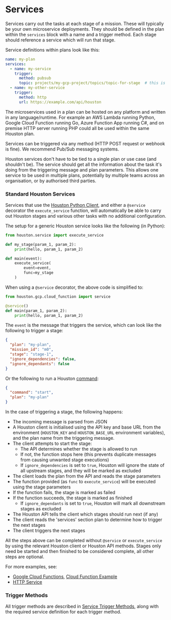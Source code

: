 
# Services

Services carry out the tasks at each stage of a mission. These will typically be your own microservice deployments.
They should be defined in the plan within the `services` block with a name and a trigger method. Each stage should 
reference a service which will run that stage.

Service definitions within plans look like this:

```yaml
name: my-plan
services:
  - name: my-service
    trigger:
      method: pubsub
      topic: projects/my-gcp-project/topics/topic-for-stage  # this is a Google Cloud Pub/Sub topic ID
  - name: my-other-service
    trigger:
      method: http
      url: https://example.com/api/houston
```

The microservices used in a plan can be hosted on any platform and written in any language/runtime. 
For example an AWS Lambda running Python, Google Cloud Function running Go, Azure Function App running C#, and on 
premise HTTP server running PHP could all be used within the same Houston plan.

Services can be triggered via any method (HTTP POST request or webhook is fine). We recommend Pub/Sub messaging systems.

Houston services don't have to be tied to a single plan or use case (and shouldn't be). The service should get all 
the information about the task it's doing from the triggering message and plan parameters. This allows one service to
be used in multiple plans, potentially by multiple teams across an organisation, or by authorised third parties.


### Standard Houston Services

Services that use the [Houston Python Client](https://pypi.org/project/houston-client/), and either a `@service` 
decorator the `execute_service` function, will automatically be able to carry out Houston stages and various other tasks
with no additional configuration. 

The setup for a generic Houston service looks like the following (in Python):

```python
from houston.service import execute_service

def my_stage(param_1, param_2):
    print(hello, param_1, param_2)

def main(event):
    execute_service(
        event=event,
        func=my_stage
    )
```

When using a `@service` decorator, the above code is simplified to:

```python
from houston.gcp.cloud_function import service

@service()
def main(param_1, param_2):
    print(hello, param_1, param_2)
```

The `event` is the message that triggers the service, which can look like the following to trigger a stage:

```json
{
  "plan": "my-plan",
  "mission_id": "m0",
  "stage": "stage-1",
  "ignore_dependencies": false,
  "ignore_dependants": false
}
```

Or the following to run a Houston [command](./commands.md):

```json
{
  "command": "start",
  "plan": "my-plan"
}
```

In the case of triggering a stage, the following happens:
- The incoming message is parsed from JSON
- A Houston client is initialised using the API key and base URL from the environment (`HOUSTON_KEY` and `HOUSTON_BASE_URL` environment variables), and the plan name from the triggering message. 
- The client attempts to start the stage:
  - The API determines whether the stage is allowed to run
  - If not, the function stops here (this prevents duplicate messages from causing unwanted stage executions)
  - If `ignore_dependencies` is set to `true`, Houston will ignore the state of all upstream stages, and they will be marked as excluded
- The client loads the plan from the API and reads the stage parameters 
- The function provided (as `func` to `execute_service`) will be executed using the stage parameters
- If the function fails, the stage is marked as failed
- If the function succeeds, the stage is marked as finished
  - If `ignore_dependants` is set to `true`, Houston will mark all downstream stages as excluded
- The Houston API tells the client which stages should run next (if any)
- The client reads the 'services' section plan to determine how to trigger the next stages
- The client triggers the next stages

All the steps above can be completed without `@service` or `execute_service` by using the relevant Houston client or 
Houston API methods. Stages only need be started and then finished to be considered complete, all other steps are optional. 

For more examples, see: 
- [Google Cloud Functions](./google_cloud.md#google-cloud-functions), [Cloud Function Example](https://github.com/datasparq-intelligent-products/houston-quickstart-python/tree/master/google-cloud)
- [HTTP Service](https://github.com/datasparq-intelligent-products/houston-quickstart-python/tree/master/local)


### Trigger Methods

All trigger methods are described in [Service Trigger Methods](./service_trigger_methods.md), along with the required 
service definition for each trigger method.
